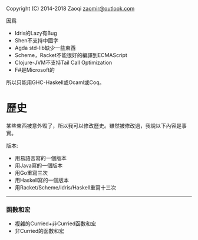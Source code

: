 Copyright (C) 2014-2018  Zaoqi <zaomir@outlook.com>

因爲
+ Idris的Lazy有Bug
+ Shen不支持中國字
+ Agda std-lib缺少一些東西
+ Scheme，Racket不能很好的編譯到ECMAScript
+ Clojure-JVM不支持Tail Call Optimization
+ F#是Microsoft的

所以只能用GHC-Haskell或Ocaml或Coq。

歷史
===
某些東西被意外毀了，所以我可以修改歷史。雖然被修改過，我說以下內容是事實。

版本:
+ 用易語言寫的一個版本
+ 用Java寫的一個版本
+ 用Go重寫三次
+ 用Haskell寫的一個版本
+ 用Racket/Scheme/Idris/Haskell重寫十三次
---------------------------------
### 函數和宏
+ 複雜的Curried+非Curried函數和宏
+ 非Curried的函數和宏

